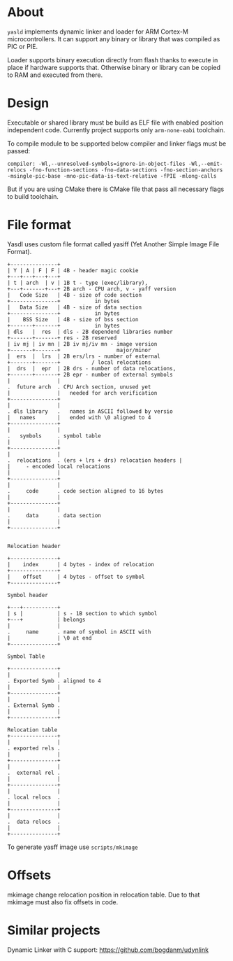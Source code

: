 # About

```yasld``` implements dynamic linker and loader for ARM Cortex-M microcontrollers. 
It can support any binary or library that was compiled as PIC or PIE. 

Loader supports binary execution directly from flash thanks to execute in place if hardware supports that. 
Otherwise binary or library can be copied to RAM and executed from there. 

# Design 

Executable or shared library must be build as ELF file with enabled position independent code. Currently project supports only ```arm-none-eabi``` toolchain. 

To compile module to be supported below compiler and linker flags must be passed:
```
compiler: -Wl,--unresolved-symbols=ignore-in-object-files -Wl,--emit-relocs -fno-function-sections -fno-data-sections -fno-section-anchors -msingle-pic-base -mno-pic-data-is-text-relative -fPIE -mlong-calls
```

But if you are using CMake there is CMake file that pass all necessary flags to build toolchain.

# File format 

Yasdl uses custom file format called yasiff (Yet Another Simple Image File Format).

```
+---------------+
| Y | A | F | F | 4B - header magic cookie 
+---+---+---+---+
| t | arch  | v | 1B t - type (exec/library),
+---+-------+---+ 2B arch - CPU arch, v - yaff version 
|   Code Size   | 4B - size of code section 
+---------------+           in bytes
|   Data Size   | 4B - size of data section 
+---------------+           in bytes
|    BSS Size   | 4B - size of bss section 
+-------+-------+           in bytes
| dls   |  res  | dls - 2B dependend libraries number
+-------+-------+ res - 2B reserved
| iv mj | iv mn | 2B iv mj/iv mn - image version 
+-------+-------+                  major/minor
|  ers  |  lrs  | 2B ers/lrs - number of external
+-------+-------+          / local relocations 
|  drs  |  epr  | 2B drs - number of data relocations,
+-------+-------+ 2B epr - number of external symbols 
|               |
.  future arch  . CPU Arch section, unused yet
|               |   needed for arch verification
+---------------+
|               |
. dls library   .   names in ASCII followed by versio  
|   names       |   ended with \0 aligned to 4 
+---------------+
|               |
.   symbols     . symbol table 
|               |  
+---------------+
|               |
.  relocations  . (ers + lrs + drs) relocation headers |               |     - encoded local relocations 
|               |
+---------------+
|               |
.     code      . code section aligned to 16 bytes 
|               |
+---------------+
|               |
.     data      . data section 
|               |
+---------------+


Relocation header 

+---------------+
|    index      | 4 bytes - index of relocation 
+---------------+
|    offset     | 4 bytes - offset to symbol 
+---------------+

Symbol header

+---+-----------+
| s |           | s - 1B section to which symbol  
+---+           | belongs
|               |
.     name      . name of symbol in ASCII with 
|               | \0 at end
+---------------+

Symbol Table 

+---------------+
|               |
. Exported Symb . aligned to 4 
|               |
+---------------+
|               |
. External Symb .
|               |
+---------------+

Relocation table 
+---------------+
|               |
. exported rels .
|               |
+---------------+
|               |
.  external rel .
|               |
+---------------+
|               |
. local relocs  .
|               |
+---------------+
|               |
.  data relocs  .
|               |
+---------------+

```

To generate yasff image use ```scripts/mkimage```

# Offsets 

mkimage change relocation position in relocation table. Due to that mkimage must also fix offsets in code.

# Similar projects 

Dynamic Linker with C support: https://github.com/bogdanm/udynlink

